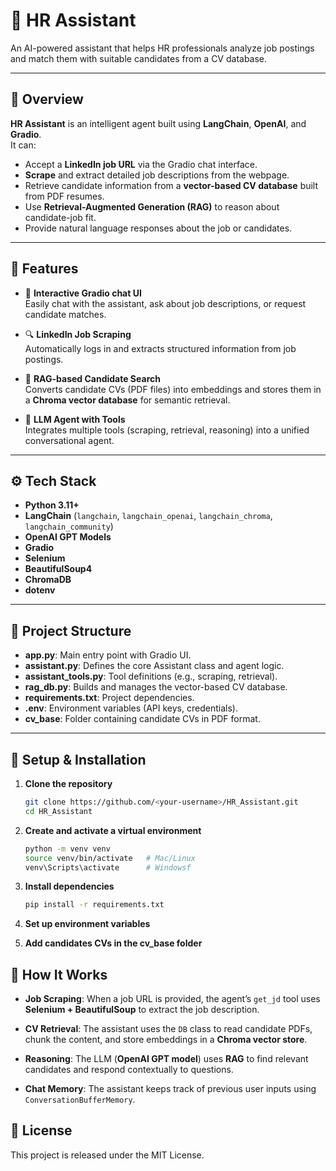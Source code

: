 # 🧠 HR Assistant

An AI-powered assistant that helps HR professionals analyze job postings and match them with suitable candidates from a CV database.

---

## 🚀 Overview

**HR Assistant** is an intelligent agent built using **LangChain**, **OpenAI**, and **Gradio**.  
It can:
- Accept a **LinkedIn job URL** via the Gradio chat interface.  
- **Scrape** and extract detailed job descriptions from the webpage.  
- Retrieve candidate information from a **vector-based CV database** built from PDF resumes.  
- Use **Retrieval-Augmented Generation (RAG)** to reason about candidate-job fit.  
- Provide natural language responses about the job or candidates.

---

## 🧩 Features

- 💬 **Interactive Gradio chat UI**  
  Easily chat with the assistant, ask about job descriptions, or request candidate matches.

- 🔍 **LinkedIn Job Scraping**  
  Automatically logs in and extracts structured information from job postings.

- 📄 **RAG-based Candidate Search**  
  Converts candidate CVs (PDF files) into embeddings and stores them in a **Chroma vector database** for semantic retrieval.

- 🤖 **LLM Agent with Tools**  
  Integrates multiple tools (scraping, retrieval, reasoning) into a unified conversational agent.

---

## ⚙️ Tech Stack

- **Python 3.11+**
- **LangChain** (`langchain`, `langchain_openai`, `langchain_chroma`, `langchain_community`)
- **OpenAI GPT Models**
- **Gradio**
- **Selenium**
- **BeautifulSoup4**
- **ChromaDB**
- **dotenv**

---

## 📁 Project Structure 

- **app.py**: Main entry point with Gradio UI.
- **assistant.py**: Defines the core Assistant class and agent logic.
- **assistant_tools.py**: Tool definitions (e.g., scraping, retrieval).
- **rag_db.py**: Builds and manages the vector-based CV database.
- **requirements.txt**: Project dependencies.
- **.env**: Environment variables (API keys, credentials).
- **cv_base**: Folder containing candidate CVs in PDF format.

---

## 🔧 Setup & Installation

1. **Clone the repository**

   ```bash
   git clone https://github.com/<your-username>/HR_Assistant.git
   cd HR_Assistant
   
2. **Create and activate a virtual environment**
   ```bash
   python -m venv venv
   source venv/bin/activate   # Mac/Linux
   venv\Scripts\activate      # Windowsf
   
3. **Install dependencies**
   ```bash
   pip install -r requirements.txt
   
4. **Set up environment variables**


5. **Add candidates CVs in the cv_base folder**
   
## 🧠 How It Works

- **Job Scraping**: When a job URL is provided, the agent’s `get_jd` tool uses **Selenium + BeautifulSoup** to extract the job description.

- **CV Retrieval**: The assistant uses the `DB` class to read candidate PDFs, chunk the content, and store embeddings in a **Chroma vector store**.

- **Reasoning**: The LLM (**OpenAI GPT model**) uses **RAG** to find relevant candidates and respond contextually to questions.

- **Chat Memory**: The assistant keeps track of previous user inputs using `ConversationBufferMemory`.

## 📜 License

This project is released under the MIT License.


